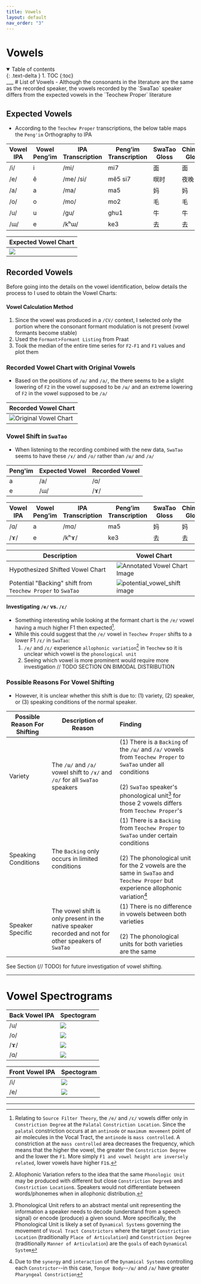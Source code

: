 ```yaml
---
title: Vowels
layout: default
nav_order: "3"
---
```

# Vowels

<details open markdown="block">
  <summary>
    Table of contents
  </summary>
  {: .text-delta }
1. TOC
{:toc}
</details>
___
# List of Vowels
- Although the consonants in the literature are the same as the recorded speaker, the vowels recorded by the `SwaTao` speaker differs from the expected vowels in the `Teochew Proper` literature

## Expected Vowels
- According to the `Teochew Proper` transcriptions, the below table maps the `Peng'im` Orthography to IPA

| Vowel IPA | Vowel Peng’im | IPA Transcription | Peng’im Transcription | SwaTao Gloss | Chinese Gloss | English Gloss |
| --------- | ------------- | ----------------- | --------------------- | ------------ | ------------- | ------------- |
| /i/       | i             | /mi/              | mi7                   | 面            | 面             | Noodle        |
| /e/       | ê             | /me/ /si/         | mê5 si7               | 暝时           | 夜晚            | Night         |
| /a/       | a             | /ma/              | ma5                   | 妈            | 妈             | Mom           |
| /o/       | o             | /mo/              | mo2                   | 毛            | 毛             | Fur           |
| /u/       | u             | /gu/              | ghu1                  | 牛            | 牛             | Cow           |
| /ɯ/       | e             | /kʰɯ/             | ke3                   | 去            | 去             | Go            |

| Expected Vowel Chart                        |
| ------------------------------------------- |
| ![](assets/vowels/vowel_charts/Expected_Vowel_Chart.jpg) |

## Recorded Vowels
Before going into the details on the vowel identification, below details the process to I used to obtain the Vowel Charts:
#### Vowel Calculation Method
1. Since the vowel was produced in a `/CV/` context, I selected only the portion where the consonant formant modulation is not present (vowel formants become stable)
2. Used the `Formant`>`Formant Listing` from Praat
3. Took the median of the entire time series for `F2-F1` and `F1` values and plot them

### Recorded Vowel Chart with Original Vowels
- Based on the positions of `/ɯ/` and `/a/`, the there seems to be a slight lowering of `F2` in the vowel supposed to be `/ɯ/` and an extreme lowering of `F2` in the vowel supposed to be `/a/`

| Recorded Vowel Chart                                            |
| --------------------------------------------------------------- |
| ![Original Vowel Chart](assets/vowels/vowel_charts/Original_Vowel_Chart.png) |

### Vowel Shift in `SwaTao`
- When listening to the recording combined with the new data, `SwaTao` seems to have these `/ɤ/` and `/ɑ/` rather than `/ɯ/` and `/a/`

| Peng'im | Expected Vowel | Recorded Vowel |
| ------- | -------------- | -------------- |
| a       | /a/            | /ɑ/            |
| e       | /ɯ/            | /ɤ/            

| Vowel IPA | Vowel Peng’im | IPA Transcription | Peng’im Transcription | SwaTao Gloss | Chinese Gloss | English Gloss |
| --------- | ------------- | ----------------- | --------------------- | ------------ | ------------- | ------------- |
| /ɑ/       | a             | /mɑ/              | ma5                   | 妈            | 妈             | Mom           |
| /ɤ/       | e             | /kʰɤ/             | ke3                   | 去            | 去             | Go            |

| Description                                                 | Vowel Chart                                                                          |
| ----------------------------------------------------------- | ------------------------------------------------------------------------------------ |
| Hypothesized Shifted Vowel Chart                            | ![Annotated Vowel Chart Image](assets/vowels/vowel_charts/Annotated_Vowel_Chart.png) |
| Potential "Backing" shift from `Teochew Proper` to `SwaTao` | ![potential_vowel_shift image](assets/vowels/vowel_charts/Potential_Vowel_Shift.png) |

#### Investigating `/e/` vs. `/ɛ/`
- Something interesting while looking at the formant chart is the `/e/` vowel having a much higher F1 then expected[^3]. 
- While this could suggest that the `/e/` vowel in `Teochew Proper` shifts to a lower F1 `/ɛ/` in `SwaTao`:
	1. `/e/` and `/ɛ/` experience `allophonic variation`[^4] in `Teochew` so it is unclear which vowel is the `phonological unit`
	2. Seeing which vowel is more prominent would require more investigation // TODO SECTION ON BIMODAL DISTRIBUTION

### Possible Reasons For Vowel Shifting
- However, it is unclear whether this shift is due to: (1) variety, (2) speaker, or (3) speaking conditions of the normal speaker.

| Possible Reason For Shifting | Description of Reason                                                                                 | Finding                                                                                                                                                                                                                     |
| ---------------------------- | ----------------------------------------------------------------------------------------------------- | :-------------------------------------------------------------------------------------------------------------------------------------------------------------------------------------------------------------------------- |
| Variety                      | The `/ɯ/` and `/a/` vowel shift to `/ɤ/` and `/ɑ/` for all `SwaTao` speakers                          | (1) There is a `Backing` of the `/ɯ/` and `/a/` vowels from `Teochew Proper` to `SwaTao` under all conditions<br><br>(2) `SwaTao` speaker's phonological unit[^1] for those 2 vowels differs from `Teochew Proper`'s        |
| Speaking Conditions          | The `Backing` only occurs in limited conditions                                                       | (1) There is a `Backing` from `Teochew Proper` to `SwaTao` under certain conditions<br><br>(2) The phonological unit for the 2 vowels are the same in `SwaTao` and `Teochew Proper` but experience allophonic variation[^2] |
| Speaker Specific             | The vowel shift is only present in the native speaker recorded and not for other speakers of `SwaTao` | (1) There is no difference in vowels between both varieties<br><br>(2) The phonological units for both varieties are the same                                                                                               |

See Section (// TODO) for future investigation of vowel shifting.
___
# Vowel Spectrograms

| Back Vowel IPA | Spectogram                                                            |
| -------------- | --------------------------------------------------------------------- |
| /u/            | ![](assets/vowels/spectograms/high_back_spectogram.png)               |
| /o/            | ![](assets/vowels/spectograms/high_mid_rounded_back_spectogram.png)   |
| /ɤ/            | ![](assets/vowels/spectograms/high_mid_unrounded_back_spectogram.png) |
| /ɑ/            | ![](assets/vowels/spectograms/low_back_spectogram.png)                |

| Front Vowel IPA | Spectogram                                                   |
| --------------- | ------------------------------------------------------------ |
| /i/             | ![](assets/vowels/spectograms/high_front_spectogram.png)     |
| /e/             | ![](assets/vowels/spectograms/high_mid_front_spectogram.png) |

____
[^1]: Phonological Unit refers to an abstract mental unit representing the information a speaker needs to decode (understand from a speech signal) or encode (produce) a given sound. More specifically, the Phonological Unit is likely a set of `Dynamical Systems` governing the movement of `Vocal Tract Constrictors` where the target `Constriction Location` (traditionally `Place of Articulation`) and `Constriction Degree` (traditionally `Manner of Articulation`) are the `goals` of each `Dynamical System` 
[^2]: Due to the `synergy` and `interaction` of the `Dynamical Systems` controlling each `Constrictor`--in this case, `Tongue Body`--`/ɯ/` and `/a/` have greater `Pharyngeal Constriction` 
[^3]: Relating to `Source Filter Theory`, the `/e/` and `/ɛ/` vowels differ only in `Constriction Degree` at the `Palatal` `Constriction Location`. Since the `palatal` constriction occurs at an `antinode` or `maximum movement` point of air molecules in the Vocal Tract, the `antinode` is `mass controlled`. A constriction at the `mass controlled` area decreases the frequency, which means that the higher the vowel, the greater the `Constriction Degree` and the lower the `F1`. More simply `F1 and vowel height are inversely related`, lower vowels have higher `F1`s.
[^4]: Allophonic Variation refers to the idea that the same `Phonologic Unit` may be produced with different but close `Constriction Degree`s and `Constriction Location`s. Speakers would not differentiate between words/phonemes when in allophonic distribution.
